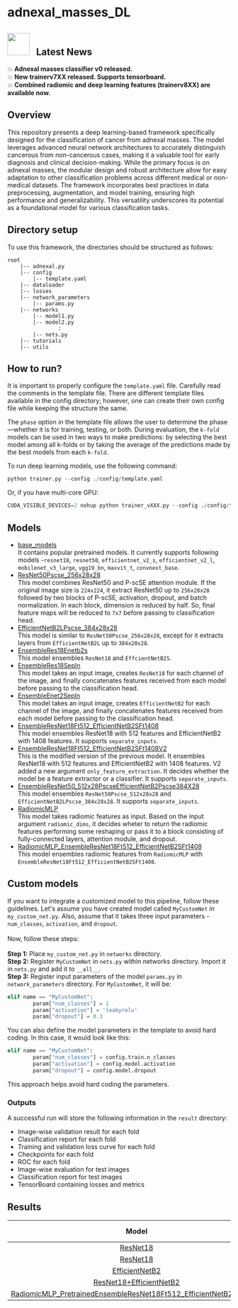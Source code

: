 # adnexal_masses_DL

## <img src="https://user-images.githubusercontent.com/74038190/213844263-a8897a51-32f4-4b3b-b5c2-e1528b89f6f3.png" width="50px" /> &nbsp; Latest News

:boom: **Adnexal masses classifier v0 released.** <br>
:boom: **New trainerv7XX released. Supports tensorboard.** <br>
:boom: **Combined radiomic and deep learning features (trainerv8XX) are available now.** <br>

## Overview
This repository presents a deep learning-based framework specifically designed for the classification of cancer from adnexal masses. The model leverages advanced neural network architectures to accurately distinguish cancerous from non-cancerous cases, making it a valuable tool for early diagnosis and clinical decision-making. While the primary focus is on adnexal masses, the modular design and robust architecture allow for easy adaptation to other classification problems across different medical or non-medical datasets. The framework incorporates best practices in data preprocessing, augmentation, and model training, ensuring high performance and generalizability. This versatility underscores its potential as a foundational model for various classification tasks.

## Directory setup
To use this framework, the directories should be structured as follows:
```
root 
    |-- adnexal.py 
    |-- config 
        |-- template.yaml 
    |-- dataloader
    |-- losses
    |-- network_parameters
        |-- params.py
    |-- networks 
        |-- model1.py
        |-- model2.py
                :
        |-- nets.py
    |-- tutorials
    |-- utils
```
## How to run?
It is important to properly configure the `template.yaml` file. Carefully read the comments in the template file. There are different template files available in the config directory; however, one can create their own config file while keeping the structure the same. <br>

The `phase` option in the template file allows the user to determine the phase—whether it is for training, testing, or both. During evaluation, the `k-fold` models can be used in two ways to make predictions: by selecting the best model among all k-folds or  by taking the average of the predictions made by the best models from each `k-fold`. <br>

To run deep learning models, use the following command:
```python
python trainer.py --config ./config/template.yaml
```
Or, if you have multi-core GPU:<br>
```python
CUDA_VISIBLE_DEVICES=2 nohup python trainer_vXXX.py --config ./config/template.yaml >log_train.log &
```


## Models
* [base_models](https://gitlab.mayo.edu/kline-lab/adnexal_masses_dl/-/blob/main/networks/base_models_collection.py?ref_type=heads) <br> It contains popular pretrained models. It currently supports following models -`resnet18`, `resnet50`, `efficientnet_v2_s`, `efficientnet_v2_l`, `mobilenet_v3_large`, `vgg19_bn`, `maxvit_t`, `convnext_base`.
* [ResNet50Pscse_256x28x28](https://gitlab.mayo.edu/kline-lab/adnexal_masses_dl/-/blob/main/networks/res50pscse_256x28x28.py?ref_type=heads) <br> This model combines ResNet50 and P-scSE attention module. If the original image size is `224x224`, it extract ResNet50 up to `256x28x28` followed by two blocks of P-scSE, activation, dropout, and batch normalization. In each block, dimension is reduced by half. So, final feature maps will be reduced to `7x7` before passing to classification head. 
* [EfficientNetB2LPscse_384x28x28](https://gitlab.mayo.edu/kline-lab/adnexal_masses_dl/-/blob/main/networks/enetb2lpscse_384x28x28.py?ref_type=heads) <br> This model is similar to `ResNet50Pscse_256x28x28`, except for it extracts layers from `EfficientNetB2L` up to `384x28x28`.
* [EnsembleRes18Enetb2s](https://gitlab.mayo.edu/kline-lab/adnexal_masses_dl/-/blob/main/networks/ensemble_res18_enetb2s.py?ref_type=heads) <br> This model ensembles `ResNet18` and `EffcientNetB2S`. 
* [EnsembleRes18SepIn](https://gitlab.mayo.edu/kline-lab/adnexal_masses_dl/-/blob/main/networks/ensemble_res18_sep_input.py?ref_type=heads) <br> This model takes an input image, creates `ResNet18` for each channel of the image, and finally concatenates features received from each model before passing to the classification head. 
* [EnsembleEnet2SepIn](https://gitlab.mayo.edu/kline-lab/adnexal_masses_dl/-/blob/main/networks/ensemble_enet2_sep_input.py?ref_type=heads) <br> This model takes an input image, creates `EfficientNetB2` for each channel of the image, and finally concatenates features received from each model before passing to the classification head. 
* [EnsembleResNet18Ft512_EfficientNetB2SFt1408](https://gitlab.mayo.edu/kline-lab/adnexal_masses_dl/-/blob/main/networks/ensemble_type1.py?ref_type=heads) <br> This model ensembles ResNet18 with 512 features and EfficientNetB2 with 1408 features. It supports `separate_inputs`.
* [EnsembleResNet18Ft512_EfficientNetB2SFt1408V2](https://gitlab.mayo.edu/kline-lab/adnexal_masses_dl/-/blob/main/networks/ensemble_type1.py?ref_type=heads) <br> This is the modified version of the previous model. It ensembles ResNet18 with 512 features and EfficientNetB2 with 1408 features. V2 added a new argument `only_feature_extraction`. It decides whether the model be a feature extractor or a classifier. It supports `separate_inputs`.
* [EnsembleResNet50_512x28PscseEfficientNetB2Pscse384X28](https://gitlab.mayo.edu/kline-lab/adnexal_masses_dl/-/blob/main/networks/ensemble_type1.py?ref_type=heads) <br> This model ensembles `ResNet50Pscse_512x28x28` and `EfficientNetB2LPscse_384x28x28`. It supports `separate_inputs`.
* [RadiomicMLP](https://gitlab.mayo.edu/kline-lab/adnexal_masses_dl/-/blob/main/networks/radiomic_nets.py?ref_type=heads) <br> This model takes radiomic features as input. Based on the input argument `radiomic_dims`, it decides wheter to return the radiomic features performing some reshaping or pass it to a block consisting of fully-connected layers, attention module, and dropout. 
* [RadiomicMLP_EnsembleResNet18Ft512_EfficientNetB2SFt1408](https://gitlab.mayo.edu/kline-lab/adnexal_masses_dl/-/blob/main/networks/ensemble_radiomics.py?ref_type=heads) <br> This model ensembles radiomic features from `RadiomicMLP` with `EnsembleResNet18Ft512_EfficientNetB2SFt1408`. 

## Custom models
If you want to integrate a customized model to this pipeline, follow these guidelines. Let's assume you have created model called `MyCustomNet` in `my_custom_net.py`. Also, assume that it takes three input parameters - `num_classes`, `activation`, and `dropout`. <br><br> 
Now, follow these steps: <br><br>
**Step 1:** Place `my_custom_net.py` in `networks` directory. <br>
**Step 2:** Register `MyCustomNet` in `nets.py` within networks directory. Import it in `nets.py` and add it to `__all__`. <br>
**Step 3:** Register input parameters of the model `params.py` in `network_parameters` directory. For `MyCustomNet`, it will be: 
```python
elif name == "MyCustomNet":
        param["num_classes"] = 2
        param["activation"] = 'leakyrelu'
        param["dropout"] = 0.3
```
You can also define the model parameters in the template to avoid hard coding. In this case, it would look like this:

```python
elif name == "MyCustomNet":
        param["num_classes"] = config.train.n_classes
        param["activation"] = config.model.activation
        param["dropout"] = config.model.dropout
```
This approach helps avoid hard coding the parameters.

### Outputs
A successful run will store the following information in the `result` directory: <br>
* Image-wise validation result for each fold
* Classification report for each fold
* Training and validation loss curve for each fold
* Checkpoints for each fold
* ROC for each fold
* Image-wise evaluation for test images
* Classification report for test images
* TensorBoard containing losses and metrics

## Results

| Model | AD | Fluid | Solid | Doppler | Accuracy | Precision | Recall | F1-score | AUC | Param (M)|
| :---: | :---: |  :---: |  :---: |  :---: | :---: |  :---: |  :---: |  :---: |  :---: |  :---: |
| [ResNet18](https://github.com/mrinal054/DeepRadX/blob/main/networks/base_models_collection.py#L22) | &check; | &cross; | &cross; | &cross; | 0.849 | 0.849 | 0.849 | 0.849 | 0.87 | - | 
| [ResNet18](https://github.com/mrinal054/DeepRadX/blob/main/networks/base_models_collection.py#L22) | &check; | &check; | &check; | &cross; | 0.872 | 0.872 | 0.872 | 0.872 | 0.93 | - |
| [EfficientNetB2](https://github.com/mrinal054/DeepRadX/blob/main/networks/base_models_collection.py#L54) | &check; | &cross; | &cross; | &cross; | 0.854 | 0.857 | 0.854 | 0.854 | 0.93 | - | 
| [ResNet18+EfficientNetB2](https://github.com/mrinal054/DeepRadX/blob/main/networks/ensemble_res18_enetb2s.py#L6) | &check; | &cross; | &cross; | &cross; | 0.86 | 0.86 | 0.86 | 0.86 | **0.94** | - | 
[RadiomicMLP_PretrainedEnsembleResNet18Ft512_EfficientNetB2SFt1408](https://github.com/mrinal054/DeepRadX/blob/main/networks/ensemble_radiomics.py#L29) | &check; | &check; | &check; | &cross; | **0.90** | **0.90** | **0.90** | **0.90** | **0.94** | - |
